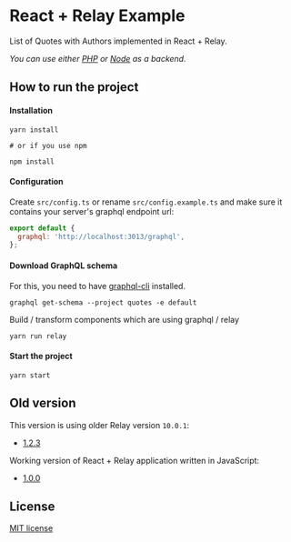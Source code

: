 # React + Relay Example

List of Quotes with Authors implemented in React + Relay.

*You can use either [PHP](https://github.com/juffalow/slim-graphql-eloquent-example) or [Node](https://github.com/juffalow/express-graphql-example) as a backend.*

## How to run the project

#### Installation

```shell
yarn install

# or if you use npm

npm install
```

#### Configuration

Create `src/config.ts` or rename `src/config.example.ts` and make sure it contains your server's graphql endpoint url:

```js
export default {
  graphql: 'http://localhost:3013/graphql',
};
```

#### Download GraphQL schema

For this, you need to have [graphql-cli](https://github.com/graphql-cli/graphql-cli) installed.

```shell
graphql get-schema --project quotes -e default
```

Build / transform components which are using graphql / relay

```shell
yarn run relay
```

#### Start the project

```shell
yarn start
```

## Old version

This version is using older Relay version `10.0.1`:
* [1.2.3](https://github.com/juffalow/react-relay-example/tree/1.0.0)

Working version of React + Relay application written in JavaScript:
* [1.0.0](https://github.com/juffalow/react-relay-example/tree/1.0.0)

## License

[MIT license](./LICENSE)
